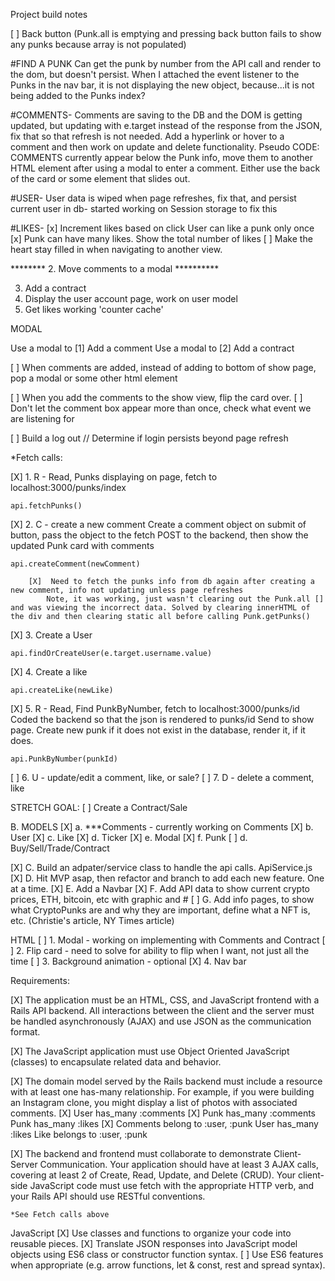 Project build notes

[ ] Back button (Punk.all is emptying and pressing back button fails to show any punks because array is not populated)

#FIND A PUNK
Can get the punk by number from the API call and render to the dom, but doesn't persist. When I attached the event listener to the Punks in the nav bar, it is not displaying the new object, because...it is not being added to the Punks index?


#COMMENTS-
Comments are saving to the DB and the DOM is getting updated, but updating with e.target instead of the response from the JSON, fix that so that refresh is not needed. Add a hyperlink or hover to a comment and then work on update and delete functionality.
        Pseudo CODE:
        COMMENTS currently appear below the Punk info, move them to another HTML element after using a modal to enter a comment. Either use the back of the card or some element that slides out.

#USER-
User data is wiped when page refreshes, fix that, and persist current user in db- started working on Session storage to fix this

#LIKES-
[x] Increment likes based on click
User can like a punk only once
[x] Punk can have many likes. Show the total number of likes 
[ ] Make the heart stay filled in when navigating to another view.




   

******** 2. Move comments to a modal **********

3. Add a contract
4. Display the user account page, work on user model
5. Get likes working 'counter cache'

MODAL

Use a modal to [1] Add a comment
Use a modal to [2] Add a contract


[ ] When comments are added, instead of adding to bottom of show page, pop a modal or some other html element

[ ] When you add the comments to the show view, flip the card over.
[ ] Don't let the comment box appear more than once, check what event we are listening for

[ ] Build a log out // Determine if login persists beyond page refresh


*Fetch calls:


[X] 1. R - Read, Punks displaying on page, fetch to localhost:3000/punks/index

    api.fetchPunks()

[X] 2. C - create a new comment
    Create a comment object on submit of button, pass the object to the fetch POST to the backend, then show the updated Punk card with comments

    api.createComment(newComment)

        [X]  Need to fetch the punks info from db again after creating a new comment, info not updating unless page refreshes 
            Note, it was working, just wasn't clearing out the Punk.all [] and was viewing the incorrect data. Solved by clearing innerHTML of the div and then clearing static all before calling Punk.getPunks()

[X] 3. Create a User

    api.findOrCreateUser(e.target.username.value)

[X] 4. Create a like 
    
    api.createLike(newLike)

[X] 5. R - Read, Find PunkByNumber, fetch to localhost:3000/punks/id
    Coded the backend so that the json is rendered to punks/id
    Send to show page. Create new punk if it does not exist in the database, render it, if it does.

    api.PunkByNumber(punkId)

[ ] 6. U - update/edit a comment, like, or sale?
[ ] 7. D - delete a comment, like

STRETCH GOAL:
[ ]    Create a Contract/Sale

B. MODELS
    [X] a.  ***Comments - currently working on Comments
    [X] b. User 
    [X] c. Like
    [X] d. Ticker
    [X] e. Modal
    [X] f. Punk
    [ ] d. Buy/Sell/Trade/Contract
    

[X] C. Build an adpater/service class to handle the api calls.
    ApiService.js
[X] D. Hit MVP asap, then refactor and branch to add each new feature. One at a time.
[X] E. Add a Navbar
[X] F. Add API data to show current crypto prices, ETH, bitcoin, etc with graphic and #
[ ] G. Add info pages, to show what CryptoPunks are and why they are important, define what a NFT is, etc. (Christie's article, NY Times article)


HTML
[ ]  1. Modal - working on implementing with Comments and Contract
[ ] 2. Flip card - need to solve for ability to flip when I want, not just all the time
[ ] 3. Background animation - optional
[X] 4. Nav bar

Requirements:

[X] The application must be an HTML, CSS, and JavaScript frontend with a Rails API backend. All interactions between the client and the server must be handled asynchronously (AJAX) and use JSON as the communication format.

[X] The JavaScript application must use Object Oriented JavaScript (classes) to encapsulate related data and behavior.

[X] The domain model served by the Rails backend must include a resource with at least one has-many relationship. For example, if you were building an Instagram clone, you might display a list of photos with associated comments.
    [X] User has_many :comments
    [X] Punk has_many :comments
    Punk has_many :likes
    [X] Comments belong to :user, :punk
    User has_many :likes
    Like belongs to :user, :punk

[X] The backend and frontend must collaborate to demonstrate Client-Server Communication. Your application should have at least 3 AJAX calls, covering at least 2 of Create, Read, Update, and Delete (CRUD). Your client-side JavaScript code must use fetch with the appropriate HTTP verb, and your Rails API should use RESTful conventions.

    *See Fetch calls above

JavaScript
[X] Use classes and functions to organize your code into reusable pieces.
[X] Translate JSON responses into JavaScript model objects using ES6 class or constructor function syntax.
[ ] Use ES6 features when appropriate (e.g. arrow functions, let & const, rest and spread syntax).